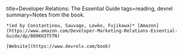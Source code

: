 title=Developer Relations: The Essential Guide
tags=reading, devrel
summary=Notes from the book.
~~~~~~
*(ed by Constantinou, Sauvage, Lewko, Fujikawa)* [Amazon](https://www.amazon.com/Developer-Marketing-Relations-Essential-Guide/dp/B08KH3T5TN)

[Website](https://www.devrelx.com/book)

